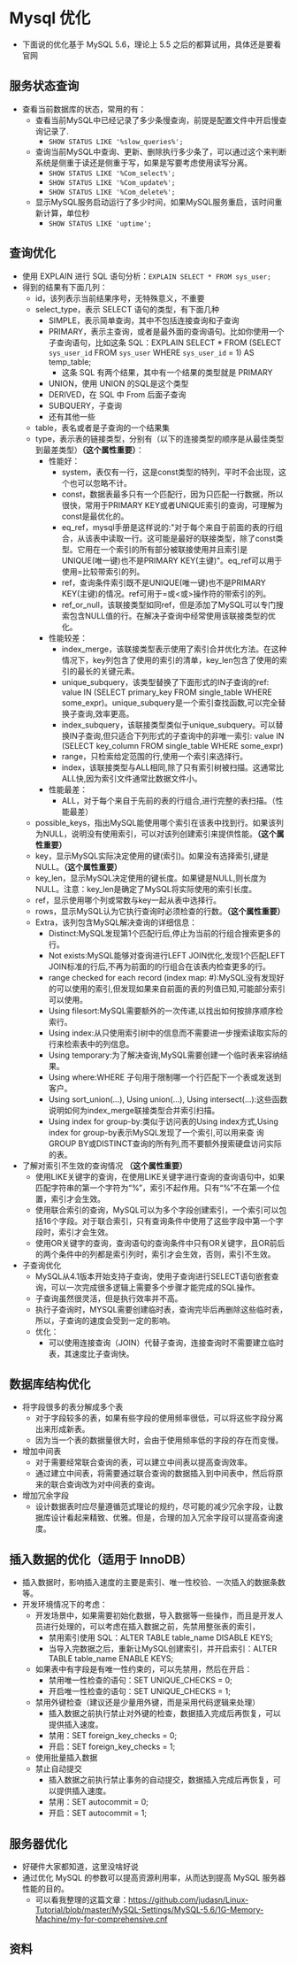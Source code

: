 # Mysql 优化


- 下面说的优化基于 MySQL 5.6，理论上 5.5 之后的都算试用，具体还是要看官网

## 服务状态查询

- 查看当前数据库的状态，常用的有：
	- 查看当前MySQL中已经记录了多少条慢查询，前提是配置文件中开启慢查询记录了.
		- `SHOW STATUS LIKE '%slow_queries%';`
	- 查询当前MySQL中查询、更新、删除执行多少条了，可以通过这个来判断系统是侧重于读还是侧重于写，如果是写要考虑使用读写分离。
		- `SHOW STATUS LIKE '%Com_select%';`
		- `SHOW STATUS LIKE '%Com_update%';`
		- `SHOW STATUS LIKE '%Com_delete%';`
	- 显示MySQL服务启动运行了多少时间，如果MySQL服务重启，该时间重新计算，单位秒
		- `SHOW STATUS LIKE 'uptime';`



## 查询优化

- 使用 EXPLAIN 进行 SQL 语句分析：`EXPLAIN SELECT * FROM sys_user;`
- 得到的结果有下面几列：
	- id，该列表示当前结果序号，无特殊意义，不重要
	- select_type，表示 SELECT 语句的类型，有下面几种
		- SIMPLE，表示简单查询，其中不包括连接查询和子查询
		- PRIMARY，表示主查询，或者是最外面的查询语句。比如你使用一个子查询语句，比如这条 SQL：EXPLAIN SELECT * FROM (SELECT `sys_user_id` FROM `sys_user` WHERE `sys_user_id` = 1) AS temp_table;
			- 这条 SQL 有两个结果，其中有一个结果的类型就是 PRIMARY
		- UNION，使用 UNION 的SQL是这个类型
		- DERIVED，在 SQL 中 From 后面子查询
		- SUBQUERY，子查询
		- 还有其他一些
	- table，表名或者是子查询的一个结果集
	- type，表示表的链接类型，分别有（以下的连接类型的顺序是从最佳类型到最差类型）**（这个属性重要）**：
		- 性能好：
			- system，表仅有一行，这是const类型的特列，平时不会出现，这个也可以忽略不计。
			- const，数据表最多只有一个匹配行，因为只匹配一行数据，所以很快，常用于PRIMARY KEY或者UNIQUE索引的查询，可理解为const是最优化的。
			- eq_ref，mysql手册是这样说的:"对于每个来自于前面的表的行组合，从该表中读取一行。这可能是最好的联接类型，除了const类型。它用在一个索引的所有部分被联接使用并且索引是UNIQUE(唯一键)也不是PRIMARY KEY(主键)"。eq_ref可以用于使用=比较带索引的列。
			- ref，查询条件索引既不是UNIQUE(唯一键)也不是PRIMARY KEY(主键)的情况。ref可用于=或<或>操作符的带索引的列。
			- ref_or_null，该联接类型如同ref，但是添加了MySQL可以专门搜索包含NULL值的行。在解决子查询中经常使用该联接类型的优化。
		- 性能较差：
			- index_merge，该联接类型表示使用了索引合并优化方法。在这种情况下，key列包含了使用的索引的清单，key_len包含了使用的索引的最长的关键元素。
			- unique_subquery，该类型替换了下面形式的IN子查询的ref: value IN (SELECT primary_key FROM single_table WHERE some_expr)。unique_subquery是一个索引查找函数,可以完全替换子查询,效率更高。
			- index_subquery，该联接类型类似于unique_subquery。可以替换IN子查询,但只适合下列形式的子查询中的非唯一索引: value IN (SELECT key_column FROM single_table WHERE some_expr)
			- range，只检索给定范围的行,使用一个索引来选择行。
			- index，该联接类型与ALL相同,除了只有索引树被扫描。这通常比ALL快,因为索引文件通常比数据文件小。
		- 性能最差：
			- ALL，对于每个来自于先前的表的行组合,进行完整的表扫描。（性能最差）
	- possible_keys，指出MySQL能使用哪个索引在该表中找到行。如果该列为NULL，说明没有使用索引，可以对该列创建索引来提供性能。**（这个属性重要）**
	- key，显示MySQL实际决定使用的键(索引)。如果没有选择索引,键是NULL。**（这个属性重要）**
	- key_len，显示MySQL决定使用的键长度。如果键是NULL,则长度为NULL。注意：key_len是确定了MySQL将实际使用的索引长度。
	- ref，显示使用哪个列或常数与key一起从表中选择行。
	- rows，显示MySQL认为它执行查询时必须检查的行数。**（这个属性重要）**
	- Extra，该列包含MySQL解决查询的详细信息：
		- Distinct:MySQL发现第1个匹配行后,停止为当前的行组合搜索更多的行。
		- Not exists:MySQL能够对查询进行LEFT JOIN优化,发现1个匹配LEFT JOIN标准的行后,不再为前面的的行组合在该表内检查更多的行。
		- range checked for each record (index map: #):MySQL没有发现好的可以使用的索引,但发现如果来自前面的表的列值已知,可能部分索引可以使用。
		- Using filesort:MySQL需要额外的一次传递,以找出如何按排序顺序检索行。
		- Using index:从只使用索引树中的信息而不需要进一步搜索读取实际的行来检索表中的列信息。
		- Using temporary:为了解决查询,MySQL需要创建一个临时表来容纳结果。
		- Using where:WHERE 子句用于限制哪一个行匹配下一个表或发送到客户。
		- Using sort_union(...), Using union(...), Using intersect(...):这些函数说明如何为index_merge联接类型合并索引扫描。
		- Using index for group-by:类似于访问表的Using index方式,Using index for group-by表示MySQL发现了一个索引,可以用来查 询GROUP BY或DISTINCT查询的所有列,而不要额外搜索硬盘访问实际的表。
- 了解对索引不生效的查询情况 **（这个属性重要）**
	- 使用LIKE关键字的查询，在使用LIKE关键字进行查询的查询语句中，如果匹配字符串的第一个字符为“%”，索引不起作用。只有“%”不在第一个位置，索引才会生效。
	- 使用联合索引的查询，MySQL可以为多个字段创建索引，一个索引可以包括16个字段。对于联合索引，只有查询条件中使用了这些字段中第一个字段时，索引才会生效。
	- 使用OR关键字的查询，查询语句的查询条件中只有OR关键字，且OR前后的两个条件中的列都是索引列时，索引才会生效，否则，索引不生效。
- 子查询优化
	- MySQL从4.1版本开始支持子查询，使用子查询进行SELECT语句嵌套查询，可以一次完成很多逻辑上需要多个步骤才能完成的SQL操作。
	- 子查询虽然很灵活，但是执行效率并不高。
	- 执行子查询时，MYSQL需要创建临时表，查询完毕后再删除这些临时表，所以，子查询的速度会受到一定的影响。
	- 优化：
		- 可以使用连接查询（JOIN）代替子查询，连接查询时不需要建立临时表，其速度比子查询快。


## 数据库结构优化

- 将字段很多的表分解成多个表
	- 对于字段较多的表，如果有些字段的使用频率很低，可以将这些字段分离出来形成新表。
	- 因为当一个表的数据量很大时，会由于使用频率低的字段的存在而变慢。
- 增加中间表
	- 对于需要经常联合查询的表，可以建立中间表以提高查询效率。
	- 通过建立中间表，将需要通过联合查询的数据插入到中间表中，然后将原来的联合查询改为对中间表的查询。
- 增加冗余字段
	- 设计数据表时应尽量遵循范式理论的规约，尽可能的减少冗余字段，让数据库设计看起来精致、优雅。但是，合理的加入冗余字段可以提高查询速度。



## 插入数据的优化（适用于 InnoDB）

- 插入数据时，影响插入速度的主要是索引、唯一性校验、一次插入的数据条数等。
- 开发环境情况下的考虑：
	- 开发场景中，如果需要初始化数据，导入数据等一些操作，而且是开发人员进行处理的，可以考虑在插入数据之前，先禁用整张表的索引，
		- 禁用索引使用 SQL：ALTER TABLE table_name DISABLE KEYS;
		- 当导入完数据之后，重新让MySQL创建索引，并开启索引：ALTER TABLE table_name ENABLE KEYS;
	- 如果表中有字段是有唯一性约束的，可以先禁用，然后在开启：
		- 禁用唯一性检查的语句：SET UNIQUE_CHECKS = 0;
		- 开启唯一性检查的语句：SET UNIQUE_CHECKS = 1;
	- 禁用外键检查（建议还是少量用外键，而是采用代码逻辑来处理）
		- 插入数据之前执行禁止对外键的检查，数据插入完成后再恢复，可以提供插入速度。
		- 禁用：SET foreign_key_checks = 0;
		- 开启：SET foreign_key_checks = 1;
	- 使用批量插入数据
	- 禁止自动提交
		- 插入数据之前执行禁止事务的自动提交，数据插入完成后再恢复，可以提供插入速度。
		- 禁用：SET autocommit = 0;
		- 开启：SET autocommit = 1;



## 服务器优化

- 好硬件大家都知道，这里没啥好说
- 通过优化 MySQL 的参数可以提高资源利用率，从而达到提高 MySQL 服务器性能的目的。
	- 可以看我整理的这篇文章：<https://github.com/judasn/Linux-Tutorial/blob/master/MySQL-Settings/MySQL-5.6/1G-Memory-Machine/my-for-comprehensive.cnf>


## 资料


